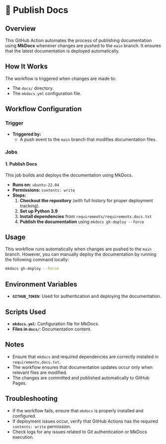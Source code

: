 # 📝 Publish Docs

## Overview

This GitHub Action automates the process of publishing documentation using **MkDocs** whenever changes are pushed to the `main` branch. It ensures that the latest documentation is deployed automatically.

## How It Works

The workflow is triggered when changes are made to:

- The `docs/` directory.
- The `mkdocs.yml` configuration file.

## Workflow Configuration

### **Trigger**

- **Triggered by:**
    - A push event to the `main` branch that modifies documentation files.

### **Jobs**

#### **1. Publish Docs**

This job builds and deploys the documentation using MkDocs.

- **Runs on:** `ubuntu-22.04`
- **Permissions:** `contents: write`
- **Steps:**
    1. **Checkout the repository** (with full history for proper deployment tracking).
    2. **Set up Python 3.9**
    3. **Install dependencies** from `requirements/requirements.docs.txt`
    4. **Publish the documentation** using `mkdocs gh-deploy --force`

## Usage

This workflow runs automatically when changes are pushed to the `main` branch. However, you can manually deploy the documentation by running the following command locally:

```sh
mkdocs gh-deploy --force
```

## Environment Variables

- **`GITHUB_TOKEN`**: Used for authentication and deploying the documentation.

## Scripts Used

- **`mkdocs.yml`**: Configuration file for MkDocs.
- **Files in `docs/`**: Documentation content.

## Notes

- Ensure that `mkdocs` and required dependencies are correctly installed in `requirements.docs.txt`.
- The workflow ensures that documentation updates occur only when relevant files are modified.
- The changes are committed and published automatically to GitHub Pages.

## Troubleshooting

- If the workflow fails, ensure that `mkdocs` is properly installed and configured.
- If deployment issues occur, verify that GitHub Actions has the required `contents: write` permission.
- Check logs for any issues related to Git authentication or MkDocs execution.
